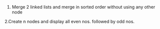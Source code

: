 1. Merge 2 linked lists and merge in sorted order without using any other node

2.Create n nodes and display all even nos. followed by odd nos.
